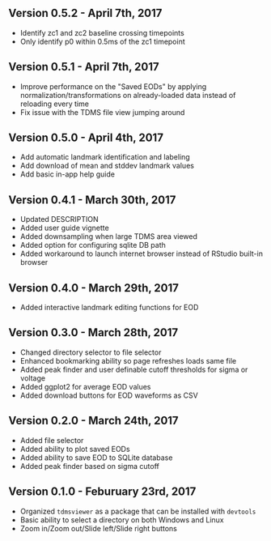 ## Version 0.5.2 - April 7th, 2017

- Identify zc1 and zc2 baseline crossing timepoints
- Only identify p0 within 0.5ms of the zc1 timepoint

## Version 0.5.1 - April 7th, 2017

- Improve performance on the "Saved EODs" by applying normalization/transformations on already-loaded data instead of reloading every time
- Fix issue with the TDMS file view jumping around

## Version 0.5.0 - April 4th, 2017

- Add automatic landmark identification and labeling
- Add download of mean and stddev landmark values
- Add basic in-app help guide

## Version 0.4.1 - March 30th, 2017

- Updated DESCRIPTION
- Added user guide vignette
- Added downsampling when large TDMS area viewed
- Added option for configuring sqlite DB path
- Added workaround to launch internet browser instead of RStudio built-in browser

## Version 0.4.0 - March 29th, 2017

- Added interactive landmark editing functions for EOD

## Version 0.3.0 - March 28th, 2017

- Changed directory selector to file selector
- Enhanced bookmarking ability so page refreshes loads same file
- Added peak finder and user definable cutoff thresholds for sigma or voltage
- Added ggplot2 for average EOD values
- Added download buttons for EOD waveforms as CSV

## Version 0.2.0 - March 24th, 2017

- Added file selector
- Added ability to plot saved EODs
- Added ability to save EOD to SQLite database
- Added peak finder based on sigma cutoff

## Version 0.1.0 - Feburuary 23rd, 2017

- Organized `tdmsviewer` as a package that can be installed with `devtools`
- Basic ability to select a directory on both Windows and Linux
- Zoom in/Zoom out/Slide left/Slide right buttons

